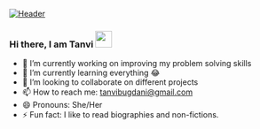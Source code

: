 [![Header](https://raw.githubusercontent.com/MartinHeinz/<OWNER>/<OWNER>/readme_header.png "Header")](https://some-url.dev/)


### Hi there, I am Tanvi <img src="https://raw.githubusercontent.com/MartinHeinz/MartinHeinz/master/wave.gif" width="30px">


- 🔭 I’m currently working on improving my problem solving skills
- 🌱 I’m currently learning everything 😂
- 👯 I’m looking to collaborate on different projects
- 📫 How to reach me: tanvibugdani@gmail.com
- 😄 Pronouns: She/Her
- ⚡ Fun fact: I like to read biographies and non-fictions.


